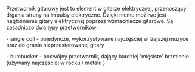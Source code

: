 Przetwornik gitarowy jest to element w gitarze elektrycznej, przenoszący
drgania struny na impulsy elektryczne. Dzięki niemu możliwe jest
nagłośnienie gitary elektrycznej poprzez wzmacniacze gitarowe. Są
zasadniczo dwa typy przetworników:

\- single coil - pojedyncze, wykorzystywane najczęściej w lżejszej
muzyce oraz do grania nieprzesterowanej gitary

\- humbucker - podwójny przetwornik, dający bardziej 'mięsiste'
brzmienie (używany najczęściej w rocku / metalu )